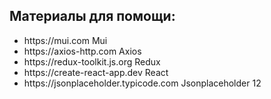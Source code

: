 <h2>Материалы для помощи:</h2>
<ul>
	<li>https://mui.com Mui</li>
	<li>https://axios-http.com Axios</li>
	<li>https://redux-toolkit.js.org Redux</li>
	<li>https://create-react-app.dev React</li>
	<li>https://jsonplaceholder.typicode.com Jsonplaceholder 12</li>
</ul>
